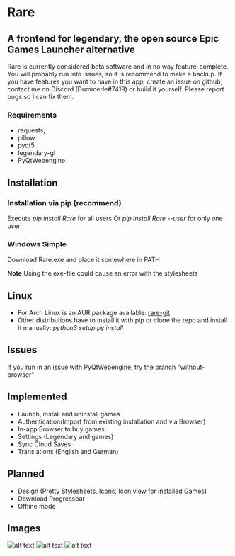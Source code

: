 # Rare

## A frontend for legendary, the open source Epic Games Launcher alternative

Rare is currently considered beta software and in no way feature-complete. You will probably run into issues, so it is recommend to make a backup. If you have features you want to have in this app, create an issue on github, contact me on Discord (Dummerle#7419) or build it yourself. Please report bugs so I can fix them.


### Requirements

- requests,
- pillow
- pyqt5
- legendary-gl
- PyQtWebengine

## Installation

### Installation via pip (recommend)

Execute *pip install Rare* for all users Or *pip install Rare --user* for only one user

### Windows Simple

Download Rare.exe and place it somewhere in PATH

**Note**
Using the exe-file could cause an error with the stylesheets

## Linux

- For Arch Linux is an AUR package available: [rare-git](https://aur.archlinux.org/packages/rare-git)
- Other distributions have to install it with pip or clone the repo and install it manually: *python3 setup.py install*
 
 ## Issues
 If you run in an issue with PyQtWebengine, try the branch "without-browser"
 
## Implemented

- Launch, install and uninstall games
- Authentication(Import from existing installation and via Browser)
- In-app Browser to buy games
- Settings (Legendary and games)
- Sync Cloud Saves
- Translations (English and German)

## Planned
- Design (Pretty Stylesheets, Icons, Icon view for installed Games)
- Download Progressbar
- Offline mode

## Images

![alt text](https://github.com/Dummerle/Rare/blob/master/Screenshots/GameList.png?raw=true)
![alt text](https://github.com/Dummerle/Rare/blob/master/Screenshots/Uninstalled.png?raw=true)
![alt text](https://github.com/Dummerle/Rare/blob/master/Screenshots/Settings.png?raw=true)


